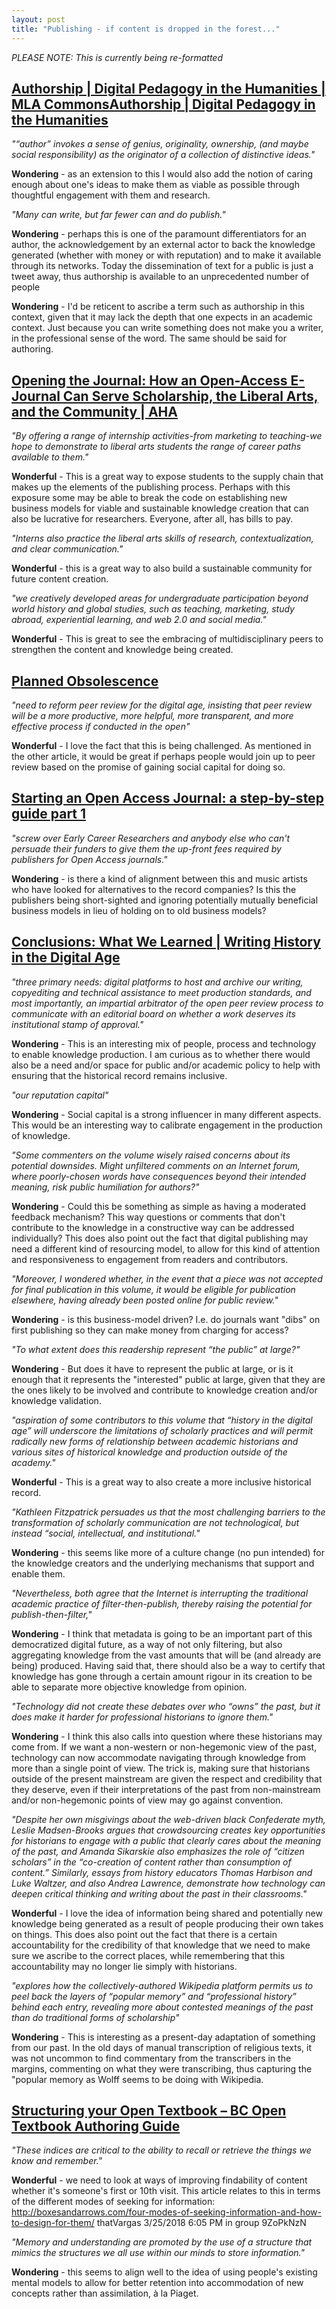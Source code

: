 ```yaml
---
layout: post
title: "Publishing - if content is dropped in the forest..."
---
```


_PLEASE NOTE: This is currently being re-formatted_

## [Authorship | Digital Pedagogy in the Humanities | MLA CommonsAuthorship | Digital Pedagogy in the Humanities](https://digitalpedagogy.mla.hcommons.org/keywords/authorship/) 

*"“author” invokes a sense of genius, originality, ownership, (and maybe social responsibility) as the originator of a collection of distinctive ideas."*

**Wondering** - as an extension to this I would also add the notion of caring enough about one's ideas to make them as viable as possible through thoughtful engagement with them and research.

*"Many can write, but far fewer can and do publish."* 

**Wondering** - perhaps this is one of the paramount differentiators for an author, the acknowledgement by an external actor to back the knowledge generated (whether with money or with reputation) and to make it available through its networks. Today the dissemination of text for a public is just a tweet away, thus authorship is available to an unprecedented number of people

**Wondering** - I'd be reticent to ascribe a term such as authorship in this context, given that it may lack the depth that one expects in an academic context. Just because you can write something does not make you a writer, in the professional sense of the word. The same should be said for authoring.

## [Opening the Journal: How an Open-Access E-Journal Can Serve Scholarship, the Liberal Arts, and the Community | AHA](https://www.historians.org/publications-and-directories/perspectives-on-history/may-2013/opening-the-journal) 

*"By offering a range of internship activities-from marketing to teaching-we hope to demonstrate to liberal arts students the range of career paths available to them."*

**Wonderful** - This is a great way to expose students to the supply chain that makes up the elements of the publishing process. Perhaps with this exposure some may be able to break the code on establishing new business models for viable and sustainable knowledge creation that can also be lucrative for researchers. Everyone, after all, has bills to pay.

*"Interns also practice the liberal arts skills of research, contextualization, and clear communication."*

**Wonderful** - this is a great way to also build a sustainable community for future content creation. 

*"we creatively developed areas for undergraduate participation beyond world history and global studies, such as teaching, marketing, study abroad, experiential learning, and web 2.0 and social media."*

**Wonderful** - This is great to see the embracing of multidisciplinary peers to strengthen the content and knowledge being created.

## [Planned Obsolescence](http://mcpress.media-commons.org/plannedobsolescence/) 
*"need to reform peer review for the digital age, insisting that peer review will be a more productive, more helpful, more transparent, and more effective process if conducted in the open"*

**Wonderful** - I love the fact that this is being challenged. As mentioned in the other article, it would be great if perhaps people would join up to peer review based on the promise of gaining social capital for doing so.

## [Starting an Open Access Journal: a step-by-step guide part 1](https://www.martineve.com/2012/07/10/starting-an-open-access-journal-a-step-by-step-guide-part-1/)

*"screw over Early Career Researchers and anybody else who can't persuade their funders to give them the up-front fees required by publishers for Open Access journals."*

**Wondering** - is there a kind of alignment between this and music artists who have looked for alternatives to the record companies? Is this the publishers being short-sighted and ignoring potentially mutually beneficial business models in lieu of holding on to old business models?

## [Conclusions: What We Learned | Writing History in the Digital Age](https://writinghistory.trincoll.edu/conclusions-2012-spring/)

*"three primary needs: digital platforms to host and archive our writing, copyediting and technical assistance to meet production standards, and most importantly, an impartial arbitrator of the open peer review process to communicate with an editorial board on whether a work deserves its institutional stamp of approval."*

**Wondering** - This is an interesting mix of people, process and technology to enable knowledge production. I am curious as to whether there would also be a need and/or space for public and/or academic policy to help with ensuring that the historical record remains inclusive.

*"our reputation capital"*

**Wondering** - Social capital is a strong influencer in many different aspects. This would be an interesting way to calibrate engagement in the production of knowledge.

*"Some commenters on the volume wisely raised concerns about its potential downsides. Might unfiltered comments on an Internet forum, where poorly-chosen words have consequences beyond their intended meaning, risk public humiliation for authors?"*

**Wondering** - Could this be something as simple as having a moderated feedback mechanism? This way questions or comments that don't contribute to the knowledge in a constructive way can be addressed individually?
This does also point out the fact that digital publishing may need a different kind of resourcing model, to allow for this kind of attention and responsiveness to engagement from readers and contributors.

*"Moreover, I wondered whether, in the event that a piece was not accepted for final publication in this volume, it would be eligible for publication elsewhere, having already been posted online for public review."*

**Wondering** - is this business-model driven? I.e. do journals want "dibs" on first publishing so they can make money from charging for access?

*"To what extent does this readership represent “the public” at large?"*

**Wondering** - But does it have to represent the public at large, or is it enough that it represents the "interested" public at large, given that they are the ones likely to be involved and contribute to knowledge creation and/or knowledge validation.

*"aspiration of some contributors to this volume that “history in the digital age” will underscore the limitations of scholarly practices and will permit radically new forms of relationship between academic historians and various sites of historical knowledge and production outside of the academy."*

**Wonderful** - This is a great way to also create a more inclusive historical record.

*"Kathleen Fitzpatrick persuades us that the most challenging barriers to the transformation of scholarly communication are not technological, but instead “social, intellectual, and institutional."*

**Wondering** - this seems like more of a culture change (no pun intended) for the knowledge creators and the underlying mechanisms that support and enable them.

*"Nevertheless, both agree that the Internet is interrupting the traditional academic practice of filter-then-publish, thereby raising the potential for publish-then-filter,"*

**Wondering** - I think that metadata is going to be an important part of this democratized digital future, as a way of not only filtering, but also aggregating knowledge from the vast amounts that will be (and already are being) produced. Having said that, there should also be a way to certify that knowledge has gone through a certain amount rigour in its creation to be able to separate more objective knowledge from opinion.

*"Technology did not create these debates over who “owns” the past, but it does make it harder for professional historians to ignore them."*

**Wondering** - I think this also calls into question where these historians may come from. If we want a non-western or non-hegemonic view of the past, technology can now accommodate navigating through knowledge from more than a single point of view. The trick is, making sure that historians outside of the present mainstream are given the respect and credibility that they deserve, even if their interpretations of the past from non-mainstream and/or non-hegemonic points of view may go against convention.

*"Despite her own misgivings about the web-driven black Confederate myth, Leslie Madsen-Brooks argues that crowdsourcing creates key opportunities for historians to engage with a public that clearly cares about the meaning of the past, and Amanda Sikarskie also emphasizes the role of “citizen scholars” in the “co-creation of content rather than consumption of content.” Similarly, essays from history educators Thomas Harbison and Luke Waltzer, and also Andrea Lawrence, demonstrate how technology can deepen critical thinking and writing about the past in their classrooms."*

**Wonderful** - I love the idea of information being shared and potentially new knowledge being generated as a result of people producing their own takes on things. This does also point out the fact that there is a certain accountability for the credibility of that knowledge that we need to make sure we ascribe to the correct places, while remembering that this accountability may no longer lie simply with historians.

*"explores how the collectively-authored Wikipedia platform permits us to peel back the layers of “popular memory” and “professional history” behind each entry, revealing more about contested meanings of the past than do traditional forms of scholarship"*

**Wondering** - This is interesting as a present-day adaptation of something from our past. In the old days of manual transcription of religious texts, it was not uncommon to find commentary from the transcribers in the margins, commenting on what they were transcribing, thus capturing the "popular memory as Wolff seems to be doing with Wikipedia.

## [Structuring your Open Textbook – BC Open Textbook Authoring Guide](https://opentextbc.ca/opentextbook/part/main-body/)

*"These indices are critical to the ability to recall or retrieve the things we know and remember."*

**Wonderful** - we need to look at ways of improving findability of content whether it's someone's first or 10th visit.
This article relates to this in terms of the different modes of seeking for information: http://boxesandarrows.com/four-modes-of-seeking-information-and-how-to-design-for-them/
thatVargas 3/25/2018 6:05 PM in group 9ZoPkNzN 

*"Memory and understanding are promoted by the use of a structure that mimics the structures we all use within our minds to store information."*

**Wondering** - this seems to align well to the idea of using people's existing mental models to allow for better retention into accommodation of new concepts rather than assimilation, à la Piaget.

